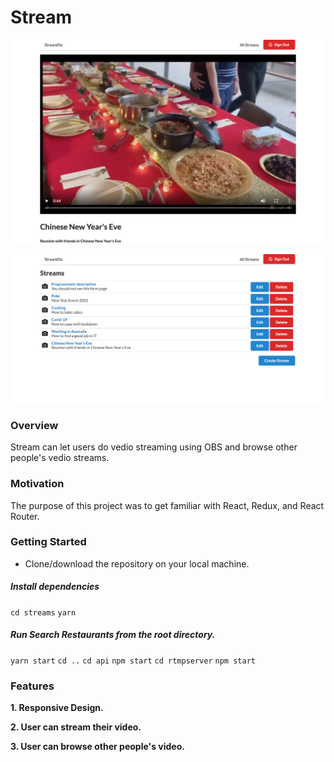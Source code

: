 # Stream

![](/stream_demo1.png)

![](/stream_demo2.png)

### Overview

Stream can let users do vedio streaming using OBS and browse other people's vedio streams.

### Motivation

The purpose of this project was to get familiar with React, Redux, and React Router. 

### Getting Started

- Clone/download the repository on your local machine.

##### Install dependencies

`cd streams`
`yarn`

##### Run Search Restaurants from the root directory.

`yarn start`
`cd ..`
`cd api`
`npm start`
`cd rtmpserver`
`npm start`

### Features

**1. Responsive Design.**

**2. User can stream their video.**

**3. User can browse other people's video.**

